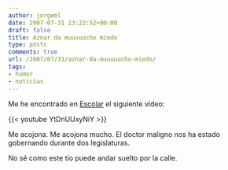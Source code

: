```yaml
---
author: jorgeml
date: 2007-07-31 13:22:52+00:00
draft: false
title: Aznar da muuuuucho miedo
type: posts
comments: true
url: /2007/07/31/aznar-da-muuuuucho-miedo/
tags:
- humor
- noticias
---
```


Me he encontrado en [Escolar](http://www.escolar.net/MT/archives/2007/07/aznar-da-miedo.html) el siguiente vídeo:

{{< youtube YtDnUUxyNiY >}}

Me acojona. Me acojona mucho. El doctor maligno nos ha estado gobernando durante dos legislaturas.

No sé como este tío puede andar suelto por la calle.
